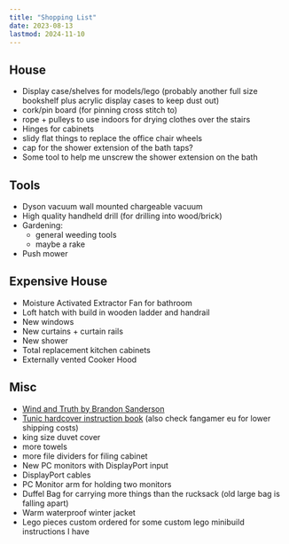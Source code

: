 ```yaml
---
title: "Shopping List"
date: 2023-08-13
lastmod: 2024-11-10
---
```


## House

- Display case/shelves for models/lego (probably another full size bookshelf plus acrylic display cases to keep dust out)
- cork/pin board (for pinning cross stitch to)
- rope + pulleys to use indoors for drying clothes over the stairs
- Hinges for cabinets
- slidy flat things to replace the office chair wheels
- cap for the shower extension of the bath taps?
- Some tool to help me unscrew the shower extension on the bath

## Tools

- Dyson vacuum wall mounted chargeable vacuum
- High quality handheld drill (for drilling into wood/brick)
- Gardening:
  - general weeding tools
  - maybe a rake
- Push mower

## Expensive House

- Moisture Activated Extractor Fan for bathroom
- Loft hatch with build in wooden ladder and handrail
- New windows
- New curtains + curtain rails
- New shower
- Total replacement kitchen cabinets
- Externally vented Cooker Hood

## Misc

- [Wind and Truth by Brandon Sanderson](https://www.waterstones.com/book/wind-and-truth/brandon-sanderson/9781399601313)
- [Tunic hardcover instruction book](https://www.fangamer.com/collections/tunic/products/tunic-hardcover-manual) (also check fangamer eu for lower shipping costs)
- king size duvet cover
- more towels
- more file dividers for filing cabinet
- New PC monitors with DisplayPort input
- DisplayPort cables
- PC Monitor arm for holding two monitors
- Duffel Bag for carrying more things than the rucksack (old large bag is falling apart)
- Warm waterproof winter jacket
- Lego pieces custom ordered for some custom lego minibuild instructions I have
